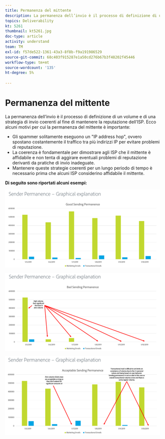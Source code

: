 ```yaml
---
title: Permanenza del mittente
description: La permanenza dell’invio è il processo di definizione di un volume e di una strategia di invio coerenti al fine di mantenere la reputazione dell’ISP.
topics: Deliverability
kt: 5261
thumbnail: kt5261.jpg
doc-type: article
activity: understand
team: TM
exl-id: f57de522-1361-43a3-8f8b-f9a191986529
source-git-commit: 68c403f915287e1a50cd276b67b3f48202f45446
workflow-type: tm+mt
source-wordcount: '135'
ht-degree: 5%

---
```


# Permanenza del mittente

La permanenza dell’invio è il processo di definizione di un volume e di una strategia di invio coerenti al fine di mantenere la reputazione dell’ISP. Ecco alcuni motivi per cui la permanenza del mittente è importante:

* Gli spammer solitamente eseguono un &quot;IP address hop&quot;, ovvero spostano costantemente il traffico tra più indirizzi IP per evitare problemi di reputazione.
* La coerenza è fondamentale per dimostrare agli ISP che il mittente è affidabile e non tenta di aggirare eventuali problemi di reputazione derivanti da pratiche di invio inadeguate.
* Mantenere queste strategie coerenti per un lungo periodo di tempo è necessario prima che alcuni ISP considerino affidabile il mittente.

**Di seguito sono riportati alcuni esempi:**

![Buona permanenza di invio](assets/Sender_Permanence_1.png)

![Permanenza di invio non valida](assets/Sender_Permanence_2.png)

![Permanenza di invio accettabile](assets/Sender_Permanence_3.png)

